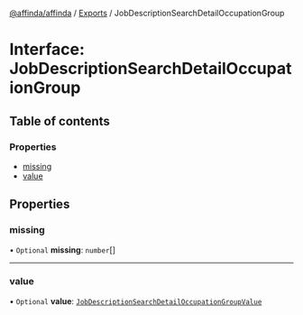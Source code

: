 [@affinda/affinda](../README.md) / [Exports](../modules.md) / JobDescriptionSearchDetailOccupationGroup

# Interface: JobDescriptionSearchDetailOccupationGroup

## Table of contents

### Properties

- [missing](JobDescriptionSearchDetailOccupationGroup.md#missing)
- [value](JobDescriptionSearchDetailOccupationGroup.md#value)

## Properties

### missing

• `Optional` **missing**: `number`[]

___

### value

• `Optional` **value**: [`JobDescriptionSearchDetailOccupationGroupValue`](../modules.md#jobdescriptionsearchdetailoccupationgroupvalue)
